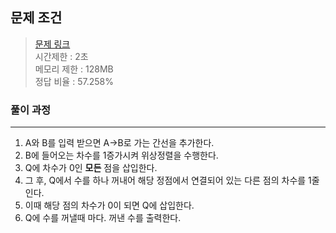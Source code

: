 ## 문제 조건
> <a href = "https://www.acmicpc.net/problem/2252"> 문제 링크 </a>  
> 시간제한 : 2초  
> 메모리 제한 : 128MB  
> 정답 비율 : 57.258%

### 풀이 과정
---
1. A와 B를 입력 받으면 A->B로 가는 간선을 추가한다.
2. B에 들어오는 차수를 1증가시켜 위상정렬을 수행한다.
3. Q에 차수가 0인 **모든** 점을 삽입한다.
4. 그 후, Q에서 수를 하나 꺼내어 해당 정점에서 연결되어 있는 다른 점의 차수를 1줄인다.
5. 이때 해당 점의 차수가 0이 되면 Q에 삽입한다.
6. Q에 수를 꺼낼때 마다. 꺼낸 수를 출력한다.
